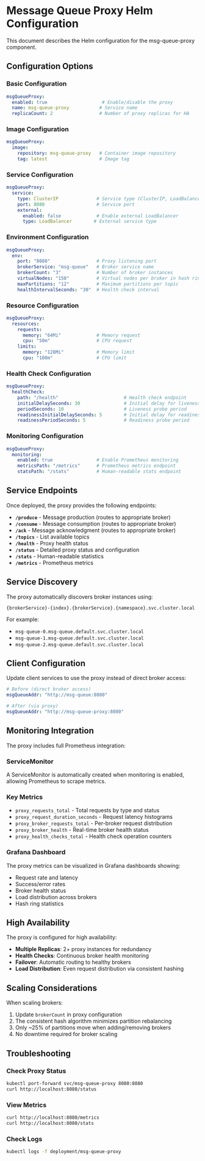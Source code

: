 # Message Queue Proxy Helm Configuration

This document describes the Helm configuration for the msg-queue-proxy component.

## Configuration Options

### Basic Configuration

```yaml
msgQueueProxy:
  enabled: true                    # Enable/disable the proxy
  name: msg-queue-proxy           # Service name
  replicaCount: 2                 # Number of proxy replicas for HA
```

### Image Configuration

```yaml
msgQueueProxy:
  image:
    repository: msg-queue-proxy   # Container image repository
    tag: latest                   # Image tag
```

### Service Configuration

```yaml
msgQueueProxy:
  service:
    type: ClusterIP              # Service type (ClusterIP, LoadBalancer, NodePort)
    port: 8080                   # Service port
    external:
      enabled: false             # Enable external LoadBalancer
      type: LoadBalancer        # External service type
```

### Environment Configuration

```yaml
msgQueueProxy:
  env:
    port: "8080"                 # Proxy listening port
    brokerService: "msg-queue"   # Broker service name
    brokerCount: "3"             # Number of broker instances
    virtualNodes: "150"          # Virtual nodes per broker in hash ring
    maxPartitions: "12"          # Maximum partitions per topic
    healthIntervalSeconds: "30"  # Health check interval
```

### Resource Configuration

```yaml
msgQueueProxy:
  resources:
    requests:
      memory: "64Mi"             # Memory request
      cpu: "50m"                 # CPU request
    limits:
      memory: "128Mi"            # Memory limit
      cpu: "100m"                # CPU limit
```

### Health Check Configuration

```yaml
msgQueueProxy:
  healthCheck:
    path: "/health"                        # Health check endpoint
    initialDelaySeconds: 30                # Initial delay for liveness probe
    periodSeconds: 10                      # Liveness probe period
    readinessInitialDelaySeconds: 5        # Initial delay for readiness probe
    readinessPeriodSeconds: 5              # Readiness probe period
```

### Monitoring Configuration

```yaml
msgQueueProxy:
  monitoring:
    enabled: true                # Enable Prometheus monitoring
    metricsPath: "/metrics"      # Prometheus metrics endpoint
    statsPath: "/stats"          # Human-readable stats endpoint
```

## Service Endpoints

Once deployed, the proxy provides the following endpoints:

- **`/produce`** - Message production (routes to appropriate broker)
- **`/consume`** - Message consumption (routes to appropriate broker)
- **`/ack`** - Message acknowledgment (routes to appropriate broker)
- **`/topics`** - List available topics
- **`/health`** - Proxy health status
- **`/status`** - Detailed proxy status and configuration
- **`/stats`** - Human-readable statistics
- **`/metrics`** - Prometheus metrics

## Service Discovery

The proxy automatically discovers broker instances using:

```
{brokerService}-{index}.{brokerService}.{namespace}.svc.cluster.local
```

For example:
- `msg-queue-0.msg-queue.default.svc.cluster.local`
- `msg-queue-1.msg-queue.default.svc.cluster.local`
- `msg-queue-2.msg-queue.default.svc.cluster.local`

## Client Configuration

Update client services to use the proxy instead of direct broker access:

```yaml
# Before (direct broker access)
msgQueueAddr: "http://msg-queue:8080"

# After (via proxy)
msgQueueAddr: "http://msg-queue-proxy:8080"
```

## Monitoring Integration

The proxy includes full Prometheus integration:

### ServiceMonitor

A ServiceMonitor is automatically created when monitoring is enabled, allowing Prometheus to scrape metrics.

### Key Metrics

- `proxy_requests_total` - Total requests by type and status
- `proxy_request_duration_seconds` - Request latency histograms
- `proxy_broker_requests_total` - Per-broker request distribution
- `proxy_broker_health` - Real-time broker health status
- `proxy_health_checks_total` - Health check operation counters

### Grafana Dashboard

The proxy metrics can be visualized in Grafana dashboards showing:

- Request rate and latency
- Success/error rates
- Broker health status
- Load distribution across brokers
- Hash ring statistics

## High Availability

The proxy is configured for high availability:

- **Multiple Replicas**: 2+ proxy instances for redundancy
- **Health Checks**: Continuous broker health monitoring
- **Failover**: Automatic routing to healthy brokers
- **Load Distribution**: Even request distribution via consistent hashing

## Scaling Considerations

When scaling brokers:

1. Update `brokerCount` in proxy configuration
2. The consistent hash algorithm minimizes partition rebalancing
3. Only ~25% of partitions move when adding/removing brokers
4. No downtime required for broker scaling

## Troubleshooting

### Check Proxy Status

```bash
kubectl port-forward svc/msg-queue-proxy 8080:8080
curl http://localhost:8080/status
```

### View Metrics

```bash
curl http://localhost:8080/metrics
curl http://localhost:8080/stats
```

### Check Logs

```bash
kubectl logs -f deployment/msg-queue-proxy
```